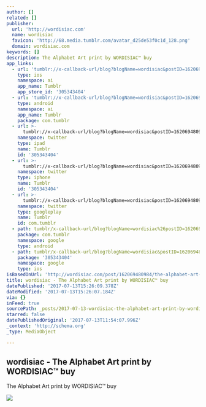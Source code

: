 ```yaml
---
author: []
related: []
publisher:
  url: 'http://wordisiac.com'
  name: wordisiac
  favicon: 'http://68.media.tumblr.com/avatar_d25de53f0c1d_128.png'
  domain: wordisiac.com
keywords: []
description: The Alphabet Art print by WORDISIAC™ buy
app_links:
  - url: 'tumblr://x-callback-url/blog?blogName=wordisiac&postID=162069480984'
    type: ios
    namespace: ai
    app_name: Tumblr
    app_store_id: '305343404'
  - url: 'tumblr://x-callback-url/blog?blogName=wordisiac&postID=162069480984'
    type: android
    namespace: ai
    app_name: Tumblr
    package: com.tumblr
  - url: >-
      tumblr://x-callback-url/blog?blogName=wordisiac&postID=162069480984&referrer=twitter-cards
    namespace: twitter
    type: ipad
    name: Tumblr
    id: '305343404'
  - url: >-
      tumblr://x-callback-url/blog?blogName=wordisiac&postID=162069480984&referrer=twitter-cards
    namespace: twitter
    type: iphone
    name: Tumblr
    id: '305343404'
  - url: >-
      tumblr://x-callback-url/blog?blogName=wordisiac&postID=162069480984&referrer=twitter-cards
    namespace: twitter
    type: googleplay
    name: Tumblr
    id: com.tumblr
  - path: tumblr/x-callback-url/blog?blogName=wordisiac%26postID=162069480984
    package: com.tumblr
    namespace: google
    type: android
  - path: tumblr/x-callback-url/blog?blogName=wordisiac&postID=162069480984
    package: '305343404'
    namespace: google
    type: ios
isBasedOnUrl: 'http://wordisiac.com/post/162069480984/the-alphabet-art-print-by-wordisiac-buy'
title: wordisiac - The Alphabet Art print by WORDISIAC™ buy
datePublished: '2017-07-13T15:26:09.378Z'
dateModified: '2017-07-13T15:26:07.184Z'
via: {}
inFeed: true
sourcePath: _posts/2017-07-13-wordisiac-the-alphabet-art-print-by-wordisiactm-buy.md
starred: false
datePublishedOriginal: '2017-07-13T11:54:07.996Z'
_context: 'http://schema.org'
_type: MediaObject

---
```

<article style=""><h1>wordisiac - The Alphabet Art print by WORDISIAC™ buy</h1><p>The Alphabet Art print by WORDISIAC™ buy</p><img src="http://68.media.tumblr.com/fa1b0bae4a5f22505e0326acfff85550/tumblr_ordwj6F5tW1wrk11jo1_1280.jpg" /></article>